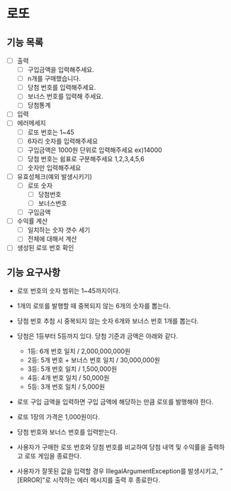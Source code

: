 # 로또

## 기능 목록

- [ ] 출력
    - [ ] 구입금액을 입력해주세요.
    - [ ] n개를 구매했습니다.
    - [ ] 당첨 번호를 입력해주세요.
    - [ ] 보너스 번호를 입력해 주세요.
    - [ ] 당첨통계
- [ ] 입력
- [ ] 에러메세지
    - [ ] 로또 번호는 1~45
    - [ ] 6자리 숫자를 입력해주세요
    - [ ] 구입금액은 1000원 단위로 입력해주세요 ex)14000
    - [ ] 당첨 번호는 쉼표로 구분해주세요 1,2,3,4,5,6
    - [ ] 숫자만 입력해주세요
- [ ] 유효성체크(예외 발생시키기)
    - [ ] 로또 숫자
        - [ ] 당첨번호
        - [ ] 보너스번호
    - [ ] 구입금액
- [ ] 수익률 계산
    - [ ] 일치하는 숫자 갯수 세기
    - [ ] 전체에 대해서 계산
- [ ] 생성된 로또 번호 확인

## 기능 요구사항

- 로또 번호의 숫자 범위는 1~45까지이다.
- 1개의 로또를 발행할 때 중복되지 않는 6개의 숫자를 뽑는다.
- 당첨 번호 추첨 시 중복되지 않는 숫자 6개와 보너스 번호 1개를 뽑는다.
- 당첨은 1등부터 5등까지 있다. 당첨 기준과 금액은 아래와 같다.
    - 1등: 6개 번호 일치 / 2,000,000,000원
    - 2등: 5개 번호 + 보너스 번호 일치 / 30,000,000원
    - 3등: 5개 번호 일치 / 1,500,000원
    - 4등: 4개 번호 일치 / 50,000원
    - 5등: 3개 번호 일치 / 5,000원

- 로또 구입 금액을 입력하면 구입 금액에 해당하는 만큼 로또를 발행해야 한다.
- 로또 1장의 가격은 1,000원이다.
- 당첨 번호와 보너스 번호를 입력받는다.
- 사용자가 구매한 로또 번호와 당첨 번호를 비교하여 당첨 내역 및 수익률을 출력하고 로또 게임을 종료한다.
- 사용자가 잘못된 값을 입력할 경우 IllegalArgumentException를 발생시키고, "[ERROR]"로 시작하는 에러 메시지를 출력 후 종료한다.